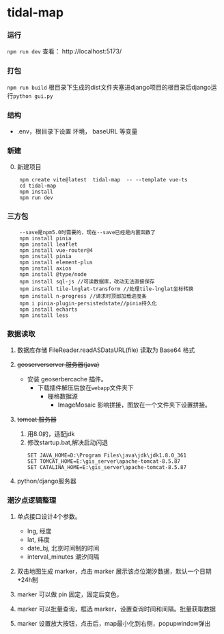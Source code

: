 
# tidal-map
### 运行
`npm run dev` 
查看： http://localhost:5173/

### 打包
`npm run build`
根目录下生成的dist文件夹塞进django项目的根目录后django运行`python gui.py`

### 结构
* .env，根目录下设置 环境， baseURL 等变量


### 新建
0. 新建项目
```
    npm create vite@latest  tidal-map  -- --template vue-ts
    cd tidal-map
    npm install
    npm run dev 
```
### 三方包
```
    --save是npm5.0时需要的，现在--save已经是内置函数了
    npm install pinia 
    npm install leaflet 
    npm install vue-router@4
    npm install pinia
    npm install element-plus
    npm install axios 
    npm install @type/node
    npm install sql-js //可读数据库，改动无法直接保存
    npm install tile-lnglat-transform //处理tile-lnglat坐标转换
    npm install n-progress //请求时顶部加载进度条
    npm i pinia-plugin-persistedstate//pinia持久化
    npm install echarts    
    npm install less
```

### 数据读取
1. 数据库存储
    FileReader.readASDataURL(file) 读取为 Base64 格式

2. ~~geoserverserver 服务器(java)~~
    * 安装 geoserbercache 插件。
      * 下载插件解压后放在`webapp`文件夹下
        * 栅格数据源
          * ImageMosaic 影响拼接，图放在一个文件夹下设置拼接。

3. ~~tomcat 服务器~~
   1. 用8.0的，适配jdk
   2. 修改startup.bat,解决启动闪退
      ```
      SET JAVA_HOME=D:\Program Files\java\jdk\jdk1.8.0_361
      SET TOMCAT_HOME=E:\gis_server\apache-tomcat-8.5.87
      SET CATALINA_HOME=E:\gis_server\apache-tomcat-8.5.87
      ```

4. python/django服务器



### 潮汐点逻辑整理
1. 单点接口设计4个参数。
   * lng,  经度
   * lat, 纬度
   * date_bj, 北京时间制的时间
   * interval_minutes 潮汐间隔

2. 双击地图生成 marker，点击 marker 展示该点位潮汐数据，默认一个日期+24h制
3. marker 可以做 pin 固定，固定后变色，
4. marker 可以批量查询，框选 marker，设置查询时间和间隔。批量获取数据
5. marker 设置放大按钮，点击后，map最小化到右侧，popupwindow弹出

